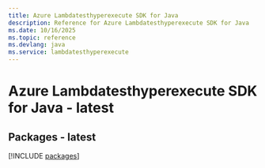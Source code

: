 ```yaml
---
title: Azure Lambdatesthyperexecute SDK for Java
description: Reference for Azure Lambdatesthyperexecute SDK for Java
ms.date: 10/16/2025
ms.topic: reference
ms.devlang: java
ms.service: lambdatesthyperexecute
---
```

# Azure Lambdatesthyperexecute SDK for Java - latest
## Packages - latest
[!INCLUDE [packages](lambdatesthyperexecute-index.md)]